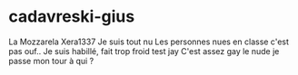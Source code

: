 # cadavreski-gius
La Mozzarela 
Xera1337
Je suis tout nu 
Les personnes nues en classe c'est pas ouf..
Je suis habillé, fait trop froid 
test jay
C'est assez gay le nude
je passe mon tour
à qui ?
